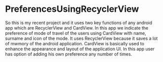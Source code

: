 # PreferencesUsingRecyclerView
So this is my recent project and it uses two key functions of any android app which are RecyclerView and CardView. In this app we indicate the preference of mode of travel of the users using CardView with name, surname and icon of the mode. It uses RecyclerView because it saves a lot of mwmory of the android application. CardView is basically used to enhance the appearance and layout of the application UI. In this app user has option of adding his own preference any number of times. 
